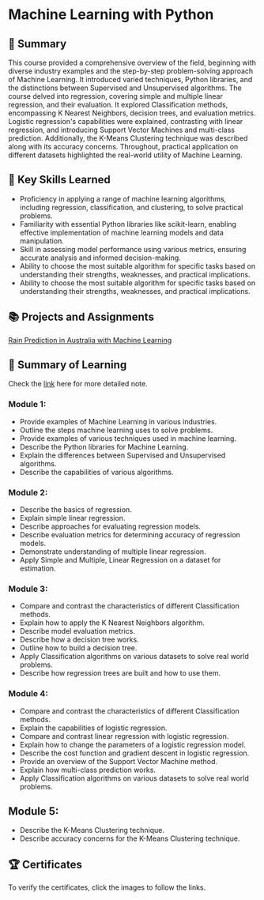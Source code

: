 # Machine Learning with Python
## 📑 Summary
This course provided a comprehensive overview of the field, beginning with diverse industry examples and the step-by-step problem-solving approach of Machine Learning. It introduced varied techniques, Python libraries, and the distinctions between Supervised and Unsupervised algorithms. The course delved into regression, covering simple and multiple linear regression, and their evaluation. It explored Classification methods, encompassing K Nearest Neighbors, decision trees, and evaluation metrics. Logistic regression's capabilities were explained, contrasting with linear regression, and introducing Support Vector Machines and multi-class prediction. Additionally, the K-Means Clustering technique was described along with its accuracy concerns. Throughout, practical application on different datasets highlighted the real-world utility of Machine Learning.

## 🔑 Key Skills Learned
- Proficiency in applying a range of machine learning algorithms, including regression, classification, and clustering, to solve practical problems.
- Familiarity with essential Python libraries like scikit-learn, enabling effective implementation of machine learning models and data manipulation.
- Skill in assessing model performance using various metrics, ensuring accurate analysis and informed decision-making.
- Ability to choose the most suitable algorithm for specific tasks based on understanding their strengths, weaknesses, and practical implications.
- Ability to choose the most suitable algorithm for specific tasks based on understanding their strengths, weaknesses, and practical implications.

## 📚 Projects and Assignments
[Rain Prediction in Australia with Machine Learning](https://github.com/HazmanNaim/IBM-Data-Science-Professional-Certificate/blob/0e2bc574455539896f4038e26d89a4627bce6455/09.Machine%20Learning%20with%20Python/Module%206/ML0101EN_SkillUp_FinalAssignment.ipynb)

## 📑 Summary of Learning
Check the [link](https://github.com/HazmanNaim/IBM-Data-Science-Professional-Certificate/blob/1eaf426ce9f930aae5dfc3d2a2e9ffd2cd6b26c4/08.Data%20Visualization%20with%20Python/Note/README.md) here for more detailed note.
### Module 1:
- Provide examples of Machine Learning in various industries.
- Outline the steps machine learning uses to solve problems.
- Provide examples of various techniques used in machine learning.
- Describe the Python libraries for Machine Learning.
- Explain the differences between Supervised and Unsupervised algorithms.
- Describe the capabilities of various algorithms.

### Module 2:
- Describe the basics of regression.
- Explain simple linear regression.
- Describe approaches for evaluating regression models.
- Describe evaluation metrics for determining accuracy of regression models.
- Demonstrate understanding of multiple linear regression.
- Apply Simple and Multiple, Linear Regression on a dataset for estimation.

### Module 3:
- Compare and contrast the characteristics of different Classification methods.
- Explain how to apply the K Nearest Neighbors algorithm.
- Describe model evaluation metrics.
- Describe how a decision tree works.
- Outline how to build a decision tree.
- Apply Classification algorithms on various datasets to solve real world problems.
- Describe how regression trees are built and how to use them.

### Module 4:
- Compare and contrast the characteristics of different Classification methods.
- Explain the capabilities of logistic regression.
- Compare and contrast linear regression with logistic regression.
- Explain how to change the parameters of a logistic regression model.
- Describe the cost function and gradient descent in logistic regression.
- Provide an overview of the Support Vector Machine method.
- Explain how multi-class prediction works.
- Apply Classification algorithms on various datasets to solve real world problems.

## Module 5:
- Describe the K-Means Clustering technique.
- Describe accuracy concerns for the K-Means Clustering technique.

## 🏆 Certificates 
To verify the certificates, click the images to follow the links.
<!--
<p align="middle">
  <a href="https://coursera.org/share/21ca52866107247edf82d2717a04d98c"><img src="https://github.com/HazmanNaim/IBM-Data-Science-Professional-Certificate/blob/282544193332bfc492482be34c222ac0c78d7077/08.Data%20Visualization%20with%20Python/Asset/Coursera%20KQ3RYZA6LNSE-1.png" height="370"></a>
  <a href="https://www.credly.com/go/DOErL9xInR7eIy0L1IMOrg"><img src="https://github.com/HazmanNaim/IBM-Data-Science-Professional-Certificate/blob/282544193332bfc492482be34c222ac0c78d7077/08.Data%20Visualization%20with%20Python/Asset/Data_Visual_w_Python.png" height="370"></a>
</p>
-->
